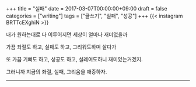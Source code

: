 +++
title = "실패"
date = 2017-03-07T00:00:00+09:00
draft = false
categories = ["writing"]
tags = ["글쓰기", "실패", "성공"]
+++
{{< instagram BRTTcEXghiN >}}

내가 원하는대로 다 이루어지면 세상이 얼마나 재미없을까

가끔 좌절도 하고, 실패도 하고, 그리워도하며 살다가

또 가끔 기뻐도 하고, 성공도 하고, 설레여도하니 재미있는거겠지.

그러니까 지금의 좌절, 실패, 그리움을 애증하자.

---
